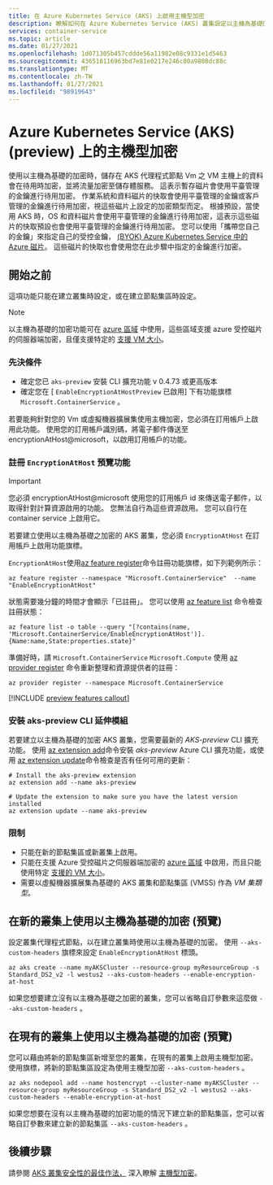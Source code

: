 ```yaml
---
title: 在 Azure Kubernetes Service (AKS) 上啟用主機型加密
description: 瞭解如何在 Azure Kubernetes Service (AKS) 叢集設定以主機為基礎的加密
services: container-service
ms.topic: article
ms.date: 01/27/2021
ms.openlocfilehash: 1d071305b457cddde56a11982e08c9331e1d5463
ms.sourcegitcommit: 436518116963bd7e81e0217e246c80a9808dc88c
ms.translationtype: MT
ms.contentlocale: zh-TW
ms.lasthandoff: 01/27/2021
ms.locfileid: "98919643"
---
```

# <a name="host-based-encryption-on-azure-kubernetes-service-aks-preview"></a>Azure Kubernetes Service (AKS)  (preview) 上的主機型加密

使用以主機為基礎的加密時，儲存在 AKS 代理程式節點 Vm 之 VM 主機上的資料會在待用時加密，並將流量加密至儲存體服務。 這表示暫存磁片會使用平臺管理的金鑰進行待用加密。 作業系統和資料磁片的快取會使用平臺管理的金鑰或客戶管理的金鑰進行待用加密，視這些磁片上設定的加密類型而定。 根據預設，當使用 AKS 時，OS 和資料磁片會使用平臺管理的金鑰進行待用加密，這表示這些磁片的快取預設也會使用平臺管理的金鑰進行待用加密。  您可以使用「攜帶您自己的金鑰」來指定自己的受控金鑰， [ (BYOK) Azure Kubernetes Service 中的 Azure 磁片](azure-disk-customer-managed-keys.md)。 這些磁片的快取也會使用您在此步驟中指定的金鑰進行加密。


## <a name="before-you-begin"></a>開始之前

這項功能只能在建立叢集時設定，或在建立節點集區時設定。

> [!NOTE]
> 以主機為基礎的加密功能可在 [azure 區域][supported-regions] 中使用，這些區域支援 azure 受控磁片的伺服器端加密，且僅支援特定的 [支援 VM 大小][supported-sizes]。

### <a name="prerequisites"></a>先決條件

- 確定您已 `aks-preview` 安裝 CLI 擴充功能 v 0.4.73 或更高版本
- 確定您在 [ `EnableEncryptionAtHostPreview` 已啟用] 下有功能旗標 `Microsoft.ContainerService` 。

若要能夠針對您的 Vm 或虛擬機器擴展集使用主機加密，您必須在訂用帳戶上啟用此功能。 使用您的訂用帳戶識別碼，將電子郵件傳送至 encryptionAtHost@microsoft，以啟用訂用帳戶的功能。

### <a name="register-encryptionathost--preview-features"></a>註冊 `EncryptionAtHost`  預覽功能

> [!IMPORTANT]
> 您必須 encryptionAtHost@microsoft 使用您的訂用帳戶 id 來傳送電子郵件，以取得針對計算資源啟用的功能。 您無法自行為這些資源啟用。 您可以自行在 container service 上啟用它。

若要建立使用以主機為基礎之加密的 AKS 叢集，您必須 `EncryptionAtHost` 在訂用帳戶上啟用功能旗標。

`EncryptionAtHost`使用[az feature register][az-feature-register]命令註冊功能旗標，如下列範例所示：

```azurecli-interactive
az feature register --namespace "Microsoft.ContainerService"  --name "EnableEncryptionAtHost"
```

狀態需要幾分鐘的時間才會顯示「已註冊」。 您可以使用 [az feature list][az-feature-list] 命令檢查註冊狀態：

```azurecli-interactive
az feature list -o table --query "[?contains(name, 'Microsoft.ContainerService/EnableEncryptionAtHost')].{Name:name,State:properties.state}"
```

準備好時，請 `Microsoft.ContainerService` `Microsoft.Compute` 使用 [az provider register][az-provider-register] 命令重新整理和資源提供者的註冊：

```azurecli-interactive
az provider register --namespace Microsoft.ContainerService
```

[!INCLUDE [preview features callout](./includes/preview/preview-callout.md)]

### <a name="install-aks-preview-cli-extension"></a>安裝 aks-preview CLI 延伸模組

若要建立以主機為基礎的加密 AKS 叢集，您需要最新的 *AKS-preview* CLI 擴充功能。 使用 [az extension add][az-extension-add]命令安裝 *aks-preview* Azure CLI 擴充功能，或使用 [az extension update][az-extension-update]命令檢查是否有任何可用的更新：

```azurecli-interactive
# Install the aks-preview extension
az extension add --name aks-preview

# Update the extension to make sure you have the latest version installed
az extension update --name aks-preview
```

### <a name="limitations"></a>限制

- 只能在新的節點集區或新叢集上啟用。
- 只能在支援 Azure 受控磁片之伺服器端加密的 [azure 區域][supported-regions] 中啟用，而且只能使用特定 [支援的 VM 大小][supported-sizes]。
- 需要以虛擬機器擴展集為基礎的 AKS 叢集和節點集區 (VMSS) 作為 *VM 集類型*。

## <a name="use-host-based-encryption-on-new-clusters-preview"></a>在新的叢集上使用以主機為基礎的加密 (預覽) 

設定叢集代理程式節點，以在建立叢集時使用以主機為基礎的加密。 使用 `--aks-custom-headers` 旗標來設定 `EnableEncryptionAtHost` 標頭。

```azurecli-interactive
az aks create --name myAKSCluster --resource-group myResourceGroup -s Standard_DS2_v2 -l westus2 --aks-custom-headers --enable-encryption-at-host
```

如果您想要建立沒有以主機為基礎之加密的叢集，您可以省略自訂參數來這麼做 `--aks-custom-headers` 。

## <a name="use-host-based-encryption-on-existing-clusters-preview"></a>在現有的叢集上使用以主機為基礎的加密 (預覽) 

您可以藉由將新的節點集區新增至您的叢集，在現有的叢集上啟用主機型加密。 使用旗標，將新的節點集區設定為使用主機型加密 `--aks-custom-headers` 。

```azurecli
az aks nodepool add --name hostencrypt --cluster-name myAKSCluster --resource-group myResourceGroup -s Standard_DS2_v2 -l westus2 --aks-custom-headers --enable-encryption-at-host
```

如果您想要在沒有以主機為基礎的加密功能的情況下建立新的節點集區，您可以省略自訂參數來建立新的節點集區 `--aks-custom-headers` 。

## <a name="next-steps"></a>後續步驟

請參閱 [AKS 叢集安全性的最佳作法，][best-practices-security] 深入瞭解 [主機型加密](../virtual-machines/disk-encryption.md#encryption-at-host---end-to-end-encryption-for-your-vm-data)。


<!-- LINKS - external -->

<!-- LINKS - internal -->
[az-extension-add]: /cli/azure/extension#az-extension-add
[az-extension-update]: /cli/azure/extension#az-extension-update
[best-practices-security]: ./operator-best-practices-cluster-security.md
[supported-regions]: ../virtual-machines/disk-encryption.md#supported-regions
[supported-sizes]: ../virtual-machines/disk-encryption.md#supported-vm-sizes
[azure-cli-install]: /cli/azure/install-azure-cli
[az-feature-register]: /cli/azure/feature#az-feature-register
[az-feature-list]: /cli/azure/feature#az-feature-list
[az-provider-register]: /cli/azure/provider#az-provider-register
